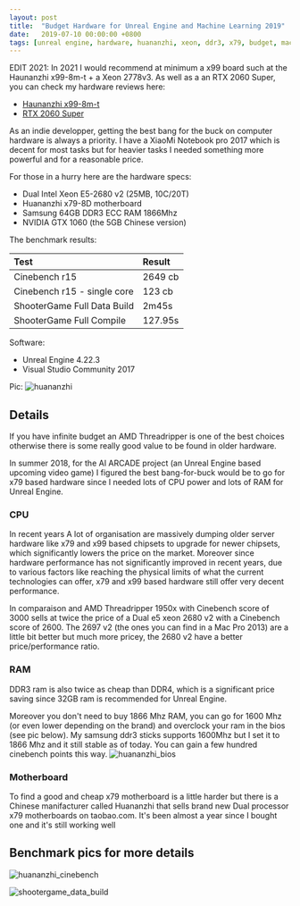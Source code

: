 ```yaml
---
layout: post
title:  "Budget Hardware for Unreal Engine and Machine Learning 2019"
date:   2019-07-10 00:00:00 +0800
tags: [unreal engine, hardware, huananzhi, xeon, ddr3, x79, budget, machine learning]
---
```



EDIT 2021:
In 2021 I would recommend at minimum a x99 board such at the Haunanzhi x99-8m-t + a Xeon 2778v3.
As well as a an RTX 2060 Super, you can check my hardware reviews here:
*   [Haunanzhi x99-8m-t](/2021/04/11/Huananzhi-x99-8M-T-Motherboard-Review.html)
*   [RTX 2060 Super](/2021/02/10/RTX-2060-Super-Machine-Learning.html)

As an indie developper, getting the best bang for the buck on computer hardware is always a priority.
I have a XiaoMi Notebook pro 2017 which is decent for most tasks but for heavier tasks I needed something more powerful and for a reasonable price.

For those in a hurry here are the hardware specs:

*	Dual Intel Xeon E5-2680 v2 (25MB, 10C/20T)
*	Huananzhi x79-8D motherboard
*	Samsung 64GB DDR3 ECC RAM 1866Mhz
*	NVIDIA GTX 1060 (the 5GB Chinese version)

The benchmark results:

| Test        	   | Result             |
|:-----------------|:-------------------|
| Cinebench r15    | 2649 cb            |
| Cinebench r15 - single core  | 123 cb	    |
| ShooterGame Full Data Build |     2m45s   |
| ShooterGame Full Compile  |  127.95s  |

Software:
*	Unreal Engine 4.22.3
*	Visual Studio Community 2017


Pic:
![huananzhi](/assets/hardware/huananzhi.jpg)


## Details
If you have infinite budget an AMD Threadripper is one of the best choices otherwise there is some really good value to be found in older hardware. 

In summer 2018, for the AI ARCADE project (an Unreal Engine based upcoming video game) I figured the best bang-for-buck would be to go for x79 based hardware since I needed lots of CPU power and lots of RAM for Unreal Engine.

### CPU
In recent years A lot of organisation are massively dumping older server hardware like x79 and x99 based chipsets to upgrade for newer chipsets, which significantly lowers the price on the market. Moreover since hardware performance has not significantly improved in recent years, due to various factors like reaching the physical limits of what the current technologies can offer, x79 and x99 based hardware still offer very decent performance. 

In comparaison and AMD Threadripper 1950x with Cinebench score of 3000 sells at twice the price of a Dual e5 xeon 2680 v2 with a Cinebench score of 2600. The 2697 v2 (the ones you can find in a Mac Pro 2013) are a little bit better but much more pricey, the 2680 v2 have a better price/performance ratio.

### RAM
DDR3 ram is also twice as cheap than DDR4, which is a significant price saving since 32GB ram is recommended for Unreal Engine.

Moreover you don't need to buy 1866 Mhz RAM, you can go for 1600 Mhz (or even lower depending on the brand) and overclock your ram in the bios (see pic below). My samsung ddr3 sticks supports 1600Mhz but I set it to 1866 Mhz and it still stable as of today. You can gain a few hundred cinebench points this way.
![huananzhi_bios](/assets/hardware/huananzhi_bios.jpg)

### Motherboard
To find a good and cheap x79 motherboard is a little harder but there is a Chinese manifacturer called Huananzhi that sells brand new Dual processor x79 motherboards on taobao.com. It's been almost a year since I bought one and it's still working well

## Benchmark pics for more details
![huananzhi_cinebench](/assets/hardware/huananzhi_cinebench.png)

![shootergame_data_build](/assets/unreal/unreal-shootergame-data-build.png)
